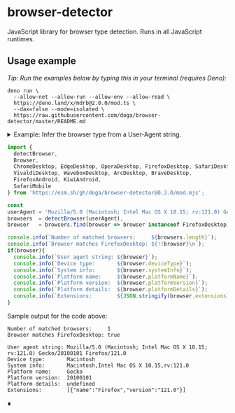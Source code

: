 # browser-detector

JavaScript library for browser type detection. Runs in all JavaScript runtimes.

## Usage example

_Tip: Run the examples below by typing this in your terminal (requires Deno):_

```shell
deno run \
  --allow-net --allow-run --allow-env --allow-read \
  https://deno.land/x/mdrb@2.0.0/mod.ts \
  --dax=false --mode=isolated \
  https://raw.githubusercontent.com/doga/browser-detector/master/README.md
```

<details data-mdrb>
<summary>Example: Infer the browser type from a User-Agent string.</summary>

<pre>
description = '''
Running this example is safe, it will not read or write anything to your filesystem.
'''
</pre>
</details>

```javascript
import {
  detectBrowser,
  Browser, 
  ChromeDesktop, EdgeDesktop, OperaDesktop, FirefoxDesktop, SafariDesktop,
  VivaldiDesktop, WaveboxDesktop, ArcDesktop, BraveDesktop,
  FirefoxAndroid, KiwiAndroid,
  SafariMobile
} from 'https://esm.sh/gh/doga/browser-detector@0.3.0/mod.mjs';

const
userAgent = 'Mozilla/5.0 (Macintosh; Intel Mac OS X 10.15; rv:121.0) Gecko/20100101 Firefox/121.0',
browsers  = detectBrowser(userAgent),
browser   = browsers.find(browser => browser instanceof FirefoxDesktop);

console.info(`Number of matched browsers:     ${browsers.length}`);
console.info(`Browser matches FirefoxDesktop: ${!!browser}\n`);
if(browser){
  console.info(`User agent string: ${browser}`);
  console.info(`Device type:       ${browser.deviceType}`);
  console.info(`System info:       ${browser.systemInfo}`);
  console.info(`Platform name:     ${browser.platformName}`);
  console.info(`Platform version:  ${browser.platformVersion}`);
  console.info(`Platform details:  ${browser.platformDetails}`);
  console.info(`Extensions:        ${JSON.stringify(browser.extensions)}`);
}
```

Sample output for the code above:

```text
Number of matched browsers:     1
Browser matches FirefoxDesktop: true

User agent string: Mozilla/5.0 (Macintosh; Intel Mac OS X 10.15; rv:121.0) Gecko/20100101 Firefox/121.0
Device type:       Macintosh
System info:       Macintosh,Intel Mac OS X 10.15,rv:121.0
Platform name:     Gecko
Platform version:  20100101
Platform details:  undefined
Extensions:        [{"name":"Firefox","version":"121.0"}]
```

∎
